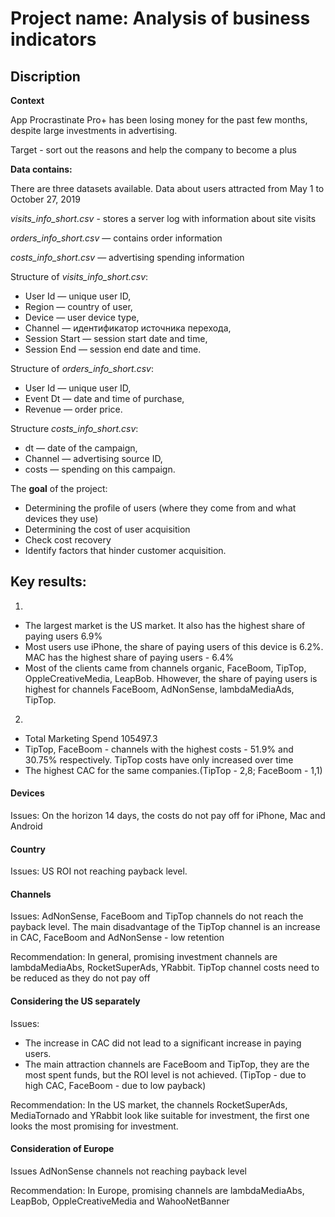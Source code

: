 # Project name: Analysis of business indicators

## Discription
**Context**

App Procrastinate Pro+ has been losing money for the past few months, despite large investments in advertising.

Target - sort out the reasons and help the company to become a plus

**Data contains:**

There are three datasets available. Data about users attracted from May 1 to October 27, 2019

*visits_info_short.csv* - stores a server log with information about site visits

*orders_info_short.csv* — contains order information

*costs_info_short.csv* — advertising spending information

Structure of *visits_info_short.csv*:

- User Id — unique user ID,
- Region — country of user,
- Device — user device type,
- Channel — идентификатор источника перехода,
- Session Start — session start date and time,
- Session End — session end date and time.

Structure of *orders_info_short.csv*:

- User Id — unique user ID,
- Event Dt — date and time of purchase,
- Revenue — order price.

Structure *costs_info_short.csv*:

- dt — date of the campaign,
- Channel — advertising source ID,
- costs — spending on this campaign.

The **goal** of the project:
- Determining the profile of users (where they come from and what devices they use)
- Determining the cost of user acquisition
- Check cost recovery
- Identify factors that hinder customer acquisition.

## Key results:

1.
- The largest market is the US market. It also has the highest share of paying users 6.9%
- Most users use iPhone, the share of paying users of this device is 6.2%. MAC has the highest share of paying users - 6.4%
- Most of the clients came from channels organic, FaceBoom, TipTop, OppleCreativeMedia, LeapBob. Нhowever, the share of paying users is highest for channels FaceBoom, AdNonSense, lambdaMediaAds, TipTop.

2.
- Total Marketing Spend 105497.3
- TipTop, FaceBoom - channels with the highest costs - 51.9% and 30.75% respectively. TipTop costs have only increased over time
- The highest CAC for the same companies.(TipTop - 2,8; FaceBoom - 1,1)

#### Devices

Issues: On the horizon 14 days, the costs do not pay off for iPhone, Mac and Android

#### Country

Issues: US ROI not reaching payback level.

#### Channels

Issues: AdNonSense, FaceBoom and TipTop channels do not reach the payback level. The main disadvantage of the TipTop channel is an increase in CAC, FaceBoom and AdNonSense - low retention

Recommendation: In general, promising investment channels are lambdaMediaAbs, RocketSuperAds, YRabbit. TipTop channel costs need to be reduced as they do not pay off

#### Considering the US separately

Issues:
- The increase in CAC did not lead to a significant increase in paying users.
- The main attraction channels are FaceBoom and TipTop, they are the most spent funds, but the ROI level is not achieved. (TipTop - due to high CAC, FaceBoom - due to low payback)

Recommendation: In the US market, the channels RocketSuperAds, MediaTornado and YRabbit look like suitable for investment, the first one looks the most promising for investment.

#### Consideration of Europe

Issues AdNonSense channels not reaching payback level

Recommendation: In Europe, promising channels are lambdaMediaAbs, LeapBob, OppleCreativeMedia and WahooNetBanner
